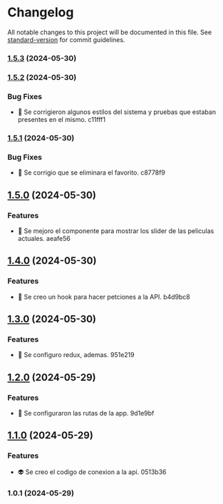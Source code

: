 # Changelog

All notable changes to this project will be documented in this file. See [standard-version](https://github.com/conventional-changelog/standard-version) for commit guidelines.

### [1.5.3](///compare/v1.5.2...v1.5.3) (2024-05-30)

### [1.5.2](///compare/v1.5.1...v1.5.2) (2024-05-30)

### Bug Fixes

- :bug: Se corrigieron algunos estilos del sistema y pruebas que estaban presentes en el mismo. c11fff1

### [1.5.1](///compare/v1.5.0...v1.5.1) (2024-05-30)

### Bug Fixes

- :bug: Se corrigio que se eliminara el favorito. c8778f9

## [1.5.0](///compare/v1.4.0...v1.5.0) (2024-05-30)

### Features

- :lipstick: Se mejoro el componente para mostrar los slider de las peliculas actuales. aeafe56

## [1.4.0](///compare/v1.3.0...v1.4.0) (2024-05-30)

### Features

- :construction: Se creo un hook para hacer petciones a la API. b4d9bc8

## [1.3.0](///compare/v1.2.0...v1.3.0) (2024-05-30)

### Features

- :construction: Se configuro redux, ademas. 951e219

## [1.2.0](///compare/v1.1.0...v1.2.0) (2024-05-29)

### Features

- :construction: Se configuraron las rutas de la app. 9d1e9bf

## [1.1.0](///compare/v1.0.1...v1.1.0) (2024-05-29)

### Features

- :alien: Se creo el codigo de conexion a la api. 0513b36

### 1.0.1 (2024-05-29)
